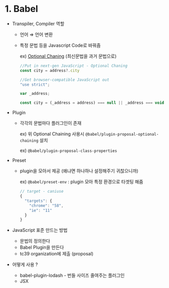 # 1. Babel

- Transpiler, Compiler 역할
    - 언어 ⇒  언어 변환
    - 특정 문법 등을 Javascript Code로 바꿔줌

        ex)  [Optional Chaning](https://www.notion.so/Optional-Chaining-5e25ac028c234114a6e80dfb81ab35ad) (최신문법을 과거 문법으로)

        ```jsx
        //Put in next-gen JavaScript - Optional Chaning
        const city = address?.city

        //Get browser-compatible JavaScript out
        "use strict";

        var _address;

        const city = (_address = address) === null || _address === void 0 ? void 0 : _address.city;
        ```

- Plugin
    - 각각의 문법마다 플러그인이 존재

        ex) 위 Optional Chaining 사용시 `@babel/plugin-proposal-optional-chaining` 설치

        ex) `@babel/plugin-proposal-class-properties`

- Preset
    - plugin을 모아서 제공 (왜냐면 하나하나 설정해주기 귀찮으니까)

        ex) `@babel/preset-env` : plugin 모아 특정 환경으로 타겟팅 해줌 

        ```jsx
        // target - caniuse 
        {
          "targets": {
            "chrome": "58",
            "ie": "11"
          }
        }
        ```

- JavaScript 표준 만드는 방법
    - 문법의 정의한다
    - Babel Plugin을 만든다
    - tc39 organization에 제출 (proposal)

- 어떻게 사용 ?
    - babel-plugin-lodash - 번들 사이즈 줄여주는 플러그인
    - JSX
